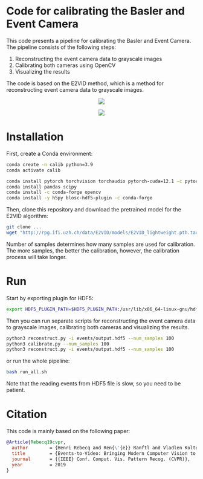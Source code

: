 # Code for calibrating the Basler and Event Camera

This code presents a pipeline for calibrating the Basler and Event Camera. The pipeline consists of the following steps:

1. Reconstructing the event camera data to grayscale images
2. Calibrating both cameras using OpenCV
3. Visualizing the results

The code is based on the E2VID method, which is a method for reconstructing event camera data to grayscale images. 

<p align="center">
  <img src="assets/calibrated.gif">
</p>

<p align="center">
  <img src="assets/ev+gray.gif">
</p>


# Installation

First, create a Conda environment:
    
```bash
conda create -n calib python=3.9
conda activate calib

conda install pytorch torchvision torchaudio pytorch-cuda=12.1 -c pytorch -c nvidia
conda install pandas scipy
conda install -c conda-forge opencv
conda install -y h5py blosc-hdf5-plugin -c conda-forge

```

Then, clone this repository and download the pretrained model for the E2VID algorithm:

```bash
git clone ...
wget "http://rpg.ifi.uzh.ch/data/E2VID/models/E2VID_lightweight.pth.tar" -O pretrained/E2VID_lightweight.pth.tar
```
Number of samples determines how many samples are used for calibration. The more samples, the better the calibration, however, the calibration process will take longer.

# Run

Start by exporting plugin for HDF5:

```bash
export HDF5_PLUGIN_PATH=$HDF5_PLUGIN_PATH:/usr/lib/x86_64-linux-gnu/hdf5/plugins 

```

Then you can run separate scripts for reconstructing the event camera data to grayscale images, calibrating both cameras and visualizing the results.

```bash
python3 reconstruct.py -i events/output.hdf5 --num_samples 100
python3 calibrate.py --num_samples 100
python3 reconstruct.py -i events/output.hdf5 --num_samples 100
```

or run the whole pipeline:

```bash
bash run_all.sh
```

Note that the reading events from HDF5 file is slow, so you need to be patient.

# Citation
This code is mainly based on the following paper:

```bibtex
@Article{Rebecq19cvpr,
  author        = {Henri Rebecq and Ren{\'{e}} Ranftl and Vladlen Koltun and Davide Scaramuzza},
  title         = {Events-to-Video: Bringing Modern Computer Vision to Event Cameras},
  journal       = {{IEEE} Conf. Comput. Vis. Pattern Recog. (CVPR)},
  year          = 2019
}
```
